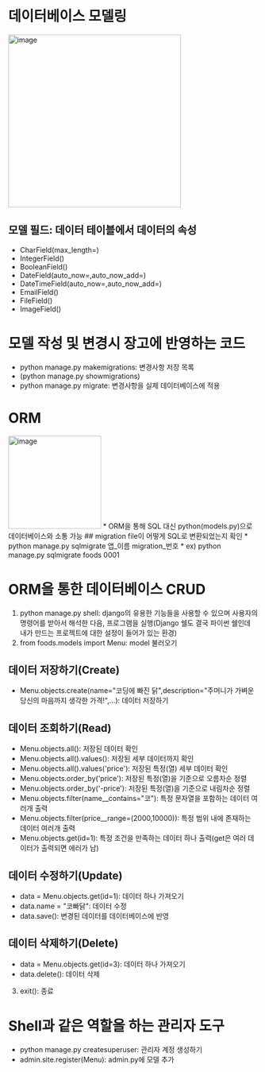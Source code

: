 # 데이터베이스 모델링
<img width="348" alt="image" src="https://user-images.githubusercontent.com/88610333/180387107-264f537a-3014-489a-b4e0-73c0e49ec13a.png">

## 모델 필드: 데이터 테이블에서 데이터의 속성
* CharField(max_length=)
* IntegerField()
* BooleanField()
* DateField(auto_now=,auto_now_add=)
* DateTimeField(auto_now=,auto_now_add=)
* EmailField()
* FileField()
* ImageField()

# 모델 작성 및 변경시 장고에 반영하는 코드
* python manage.py makemigrations: 변경사항 저장 목록
* (python manage.py showmigrations)
* python manage.py migrate: 변경사항을 실제 데이터베이스에 적용

# ORM
<img width="187" alt="image" src="https://user-images.githubusercontent.com/88610333/180389135-c28ff265-0912-4579-bec0-44e32af9aec5.png">
* ORM을 통해 SQL 대신 python(models.py)으로 데이터베이스와 소통 가능
## migration file이 어떻게 SQL로 변환되었는지 확인
* python manage.py sqlmigrate 앱_이름 migration_번호 
* ex) python manage.py sqlmigrate foods 0001

# ORM을 통한 데이터베이스 CRUD
1. python manage.py shell: django의 유용한 기능들을 사용할 수 있으며 사용자의 명령어를 받아서 해석한 다음, 프로그램을 실행(Django 쉘도 결국 파이썬 쉘인데 내가 만드는 프로젝트에 대한 설정이 들어가 있는 환경)
2. from foods.models import Menu: model 불러오기
## 데이터 저장하기(Create)
* Menu.objects.create(name="코딩에 빠진 닭",description="주머니가 가벼운 당신의 마음까지 생각한 가격!",...): 데이터 저장하기
## 데이터 조회하기(Read)
* Menu.objects.all(): 저장된 데이터 확인
* Menu.objects.all().values(): 저장된 세부 데이터까지 확인
* Menu.objects.all().values('price'): 저장된 특정(열) 세부 데이터 확인
* Menu.objects.order_by('price'): 저장된 특정(열)을 기준으로 오름차순 정렬
* Menu.objects.order_by('-price'): 저장된 특정(열)을 기준으로 내림차순 정렬
* Menu.objects.filter(name__contains="코"): 특정 문자열을 포함하는 데이터 여러개 출력
* Menu.objects.filter(price__range=(2000,10000)): 특정 범위 내에 존재하는 데이터 여러개 출력
* Menu.objects.get(id=1): 특정 조건을 만족하는 데이터 하나 출력(get은 여러 데이터가 출력되면 에러가 남)
## 데이터 수정하기(Update)
* data = Menu.objects.get(id=1): 데이터 하나 가져오기
* data.name = "코빠닭": 데이터 수정
* data.save(): 변경된 데이터를 데이터베이스에 반영
## 데이터 삭제하기(Delete)
* data = Menu.objects.get(id=3): 데이터 하나 가져오기
* data.delete(): 데이터 삭제
3. exit(): 종료

# Shell과 같은 역할을 하는 관리자 도구
* python manage.py createsuperuser: 관리자 계정 생성하기
* admin.site.register(Menu): admin.py에 모델 추가







